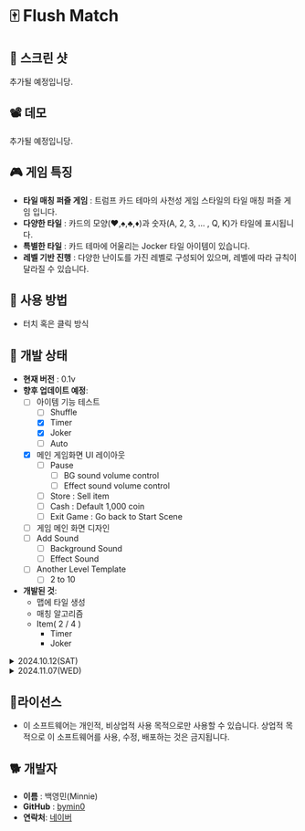 # 🀄 Flush Match

## 📸 스크린 샷
추가될 예정입니당.

## 📽️ 데모
추가될 예정입니당.

## 🎮 게임 특징
 - **타일 매칭 퍼즐 게임** : 트럼프 카드 테마의 사천성 게임 스타일의 타일 매칭 퍼즐 게임 입니다.
 - **다양한 타일** : 카드의 모양(♥️,♠️,♣️,♦️)과 숫자(A, 2, 3, ... , Q, K)가 타일에 표시됩니다.
 - **특별한 타일** : 카드 테마에 어울리는 Jocker 타일 아이템이 있습니다.
 - **레벨 기반 진행** : 다양한 난이도를 가진 레벨로 구성되어 있으며, 레벨에 따라 규칙이 달라질 수 있습니다.

## 🚀 사용 방법
- 터치 혹은 클릭 방식

## 🚧 개발 상태
- **현재 버전** : 0.1v
- **향후 업데이트 예정**:
	- [ ] 아이템 기능 테스트
 		- [ ] Shuffle
   		- [x] Timer
     	- [x] Joker
       	- [ ] Auto
	- [x] 메인 게임화면 UI 레이아웃
 		- [ ] Pause
   			- [ ] BG sound volume control
      		- [ ] Effect sound volume control
         - [ ] Store : Sell item
		- [ ] Cash : Default 1,000 coin
  		- [ ] Exit Game : Go back to Start Scene
 	- [ ] 게임 메인 화면 디자인
  	- [ ] Add Sound
  		- [ ] Background Sound
  	 	- [ ] Effect Sound
  	- [ ] Another Level Template
  		- [ ] 2 to 10
- **개발된 것**:
	- 맵에 타일 생성
   	- 매칭 알고리즘
   	- Item( 2 / 4 )
   		- Timer
   	 	- Joker

<details>
<summary>2024.10.12(SAT)</summary>
<div markdown="1">
	<dl>
		<dt>현재 버전</dt> <dd> : 0.0v (이제 막 만들기 시작함)</dd>
		<dt>향후 업데이트 예정</dt>
			<dd>01. 매칭 알고리즘 프로그래밍-24.10.17(thu)</dd>
			<dd>02. 1레벨 타일 템플릿 설정-24.10.13(sun)</dd>
			<dd>03. 아이템 기능 테스트</dd>
			<dd>04. 메인 게임화면 UI 레이아웃-24.10.25(fri)</dd>
			<dd>05. 게임 메인 화면 디자인</dd>
	</dl>
</div>
</details>

<details>
<summary>2024.11.07(WED)</summary>
<div markdown="1">
	<dl>
		<dt>현재 버전</dt> <dd>: 0.1v</dd>
		<dt>향후 업데이트 예정</dt>
			<dd>01. 매칭 알고리즘 프로그래밍-24.10.17(thu)</dd>
			<dd>02. 1레벨 타일 템플릿 설정-24.10.13(sun)</dd>
			<dd>03. 아이템 기능 테스트</dd>
			<dd>04. 메인 게임화면 UI 레이아웃</dd>
				<ul>
					<ul>
						<li>게임화면 UI 레이아웃-24.10.25(fri)</li>
						<li>Pause</li>
						<ul>
							<li>Store : Sell item</li>
							<li>Cash : Default 1,000 coin</li>
							<li>Exit Game : Go back to Start Scene</li>
						</ul>
					</ul>
				</ul>
			<dd>05. 게임 메인 화면 디자인</dd>
				<ul>
					<ul>
						<li>Add Sound</li>
						<ul>
							<li>Background Sound</li>
							<li>Effect Sound</li>
						</ul>
					</ul>
				</ul>
			<dd>06. Another Level Template</dd>
				<ul>
					<ul>
						<li>2 to 10</li>
					</ul>
				</ul>
	</dl>
</div>
</details>


## 📌라이선스
- 이 소프트웨어는 개인적, 비상업적 사용 목적으로만 사용할 수 있습니다. 상업적 목적으로 이 소프트웨어를 사용, 수정, 배포하는 것은 금지됩니다.

## 🐕 개발자
-   **이름**  : 백영민(Minnie)
-   **GitHub**  : [bymin0](https://github.com/bymin0)
-   **연락처**:  [네이버](ymbaek0@naver.com)
